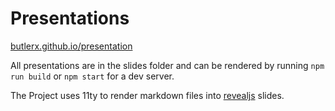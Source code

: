 # Presentations

[butlerx.github.io/presentation](https://butlerx.github.io/presentation)

All presentations are in the slides folder and can be rendered by running
`npm run build` or `npm start` for a dev server.

The Project uses 11ty to render markdown files into
[revealjs](https://revealjs.com/) slides.
